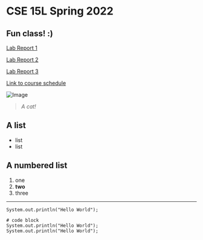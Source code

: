 # CSE 15L Spring 2022
## Fun class! :)

[Lab Report 1](https://Rena2025.github.io/cse15l-lab-reports/lab-report-1-week-2.html)

[Lab Report 2](https://Rena2025.github.io/cse15l-lab-reports/lab-report-2-week-4.html)

[Lab Report 3](https://Rena2025.github.io/cse15l-lab-reports/lab-report-3-week-6.html)

[Link to course schedule](https://sites.google.com/eng.ucsd.edu/cse-15l-spring-2022/schedule?authuser=0)

![Image](https://wallup.net/wp-content/uploads/2016/03/12/303903-nature-cat.jpg)

> *A cat!*

## A list
* list
* list

## A numbered list
1. one
2. **two**
3. three


---

`System.out.println("Hello World");`

```
# code block
System.out.println("Hello World");
System.out.println("Hello World");
```



